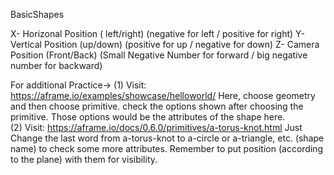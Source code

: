 BasicShapes

X- Horizonal Position ( left/right) (negative for left /  positive for right)
Y- Vertical Position (up/down) (positive for up / negative for down)
Z- Camera Position (Front/Back) (Small Negative Number for forward / big negative number for backward)

For additional Practice-> 
(1) Visit: https://aframe.io/examples/showcase/helloworld/
Here, choose geometry and then choose primitive. check the options shown after choosing the primitive. Those options would be the attributes of the shape here.<br />
(2) Visit: https://aframe.io/docs/0.6.0/primitives/a-torus-knot.html
Just Change the last word from a-torus-knot to a-circle or a-triangle, etc. (shape name) to check some more attributes. Remember to put position (according to the plane) with them for visibility.

